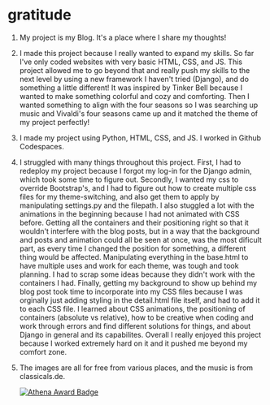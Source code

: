# gratitude
1. My project is my Blog. It's a place where I share my thoughts!
2. I made this project because I really wanted to expand my skills. So far I've only coded websites with very basic HTML, CSS, and JS. This project allowed me to go beyond that and really push my skills to the next level by using a new framework I haven't tried (Django), and do something a little different! It was inspired by Tinker Bell because I wanted to make something colorful and cozy and comforting. Then I wanted something to align with the four seasons so I was searching up music and Vivaldi's four seasons came up and it matched the theme of my project perfectly!
3. I made my project using Python, HTML, CSS, and JS. I worked in Github Codespaces. 
4. I struggled with many things throughout this project. First, I had to redeploy my project because I forgot my log-in for the Django admin, which took some time to figure out. Secondly, I wanted my css to override Bootstrap's, and I had to figure out how to create multiple css files for my theme-switching, and also get them to apply by manipulating settings.py and the filepath. I also stuggled a lot with the animations in the beginning because I had not animated with CSS before. Getting all the containers and their positioning right so that it wouldn't interfere with the blog posts, but in a way that the background and posts and animation could all be seen at once, was the most dificult part, as every time I changed the position for something, a different thing would be affected. Manipulating everything in the base.html to have multiple uses and work for each theme, was tough and took planning. I had to scrap some ideas because they didn't work with the containers I had. Finally, getting my background to show up behind my blog post took time to incorporate into my CSS files because I was orginally just adding styling in the detail.html file itself, and had to add it to each CSS file. I learned about CSS animations, the positioning of containers (absolute vs relative), how to be creative when coding and work through errors and find different solutions for things, and about Django in general and its capabilites. Overall I really enjoyed this project because I worked extremely hard on it and it pushed me beyond my comfort zone. 
5. The images are all for free from various places, and the music is from classicals.de.
   
   [![Athena Award Badge](https://img.shields.io/endpoint?url=https%3A%2F%2Faward.athena.hackclub.com%2Fapi%2Fbadge)](https://award.athena.hackclub.com?utm_source=readme)
